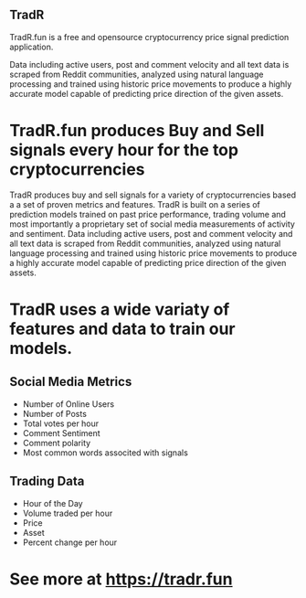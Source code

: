 ## TradR
TradR.fun is a free and opensource cryptocurrency price signal prediction application.

Data including active users, post and comment velocity and all text data is scraped from Reddit communities, analyzed using natural language processing and trained using historic price movements to produce a highly accurate model capable of predicting price direction of the given assets.


# TradR.fun produces Buy and Sell signals every hour for the top cryptocurrencies
TradR produces buy and sell signals for a variety of cryptocurrencies based a a set of proven metrics and features. TradR is built on a series of prediction models trained on past price performance, trading volume and most importantly a proprietary set of social media measurements of activity and sentiment. Data including active users, post and comment velocity and all text data is scraped from Reddit communities, analyzed using natural language processing and trained using historic price movements to produce a highly accurate model capable of predicting price direction of the given assets.


# TradR uses a wide variaty of features and data to train our models.

## Social Media Metrics
* Number of Online Users
* Number of Posts
* Total votes per hour
* Comment Sentiment
* Comment polarity
* Most common words associted with signals


## Trading Data
* Hour of the Day
* Volume traded per hour
* Price
* Asset
* Percent change per hour


# See more at https://tradr.fun
